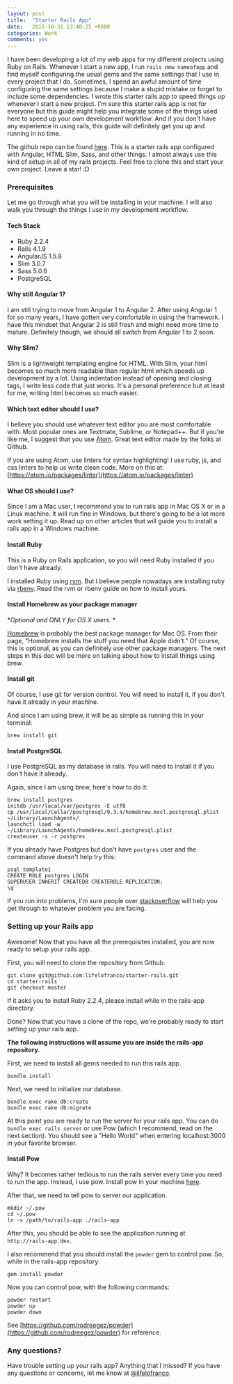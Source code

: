 ```yaml
---
layout: post
title:  "Starter Rails App"
date:   2016-10-31 13:40:25 +0800
categories: Work
comments: yes
---
```


I have been developing a lot of my web apps for my different projects using Ruby on Rails. Whenever I start a new app, I run `rails new nameofapp` and find myself configuring the usual gems and the same settings that I use in every project that I do. Sometimes, I spend an awful  amount of <!--excerpt--> time configuring the same settings because I make a stupid mistake or forget to include some dependencies. I wrote this starter rails app to speed things up whenever I start a new project. I'm sure this starter rails app is not for everyone but this guide might help you integrate some of the things used here to speed up your own development workflow. And if you don't have any experience in using rails, this guide will definitely get you up and running in no time.

The github repo can be found [here](https://github.com/lifelofranco/starter-rails). This is a starter rails app configured with Angular, HTML Slim, Sass, and other things. I almost always use this kind of setup in all of my rails projects. Feel free to clone this and start your own project. Leave a star! :D

### Prerequisites

Let me go through what you will be installing in your machine. I will also walk you through the things
I use in my development workflow.

#### Tech Stack

* Ruby 2.2.4
* Rails 4.1.9
* AngularJS 1.5.8
* Slim 3.0.7
* Sass 5.0.6
* PostgreSQL

#### Why still Angular 1?

I am still trying to move from Angular 1 to Angular 2. After using Angular 1 for so many years, I have gotten very comfortable in using the framework. I have this mindset that Angular 2 is still fresh and might need more time to mature. Definitely though, we should all switch from Angular 1 to 2 soon.

#### Why Slim?

Slim is a lightweight templating engine for HTML. With Slim, your html becomes so much more readable than regular html which speeds up development by a lot. Using indentation instead of opening and closing tags, I write less code that just works. It's a personal preference but at least for me, writing html becomes so much easier.

#### Which text editor should I use?

I believe you should use whatever text editor you are most comfortable with. Most popular ones are Textmate, Sublime, or Notepad++. But if you're like me, I suggest that you use [Atom](http://atom.io). Great text editor made by the folks at Github.

If you are using Atom, use linters for syntax highlighting! I use ruby, js, and css linters to
help us write clean code. More on this at: [https://atom.io/packages/linter](https://atom.io/packages/linter)

#### What OS should I use?

Since I am a Mac user, I recommend you to run rails app in Mac OS X or in a Linux machine.
It will run fine in Windows, but there's going to be a lot more work setting it up. Read up
on other articles that will guide you to install a rails app in a Windows machine.

#### Install Ruby

This is a Ruby on Rails application, so you will need Ruby installed if you don't have already.

I installed Ruby using [rvm](https://rvm.io). But I believe people nowadays are installing ruby
via [rbenv](https://github.com/rbenv/rbenv). Read the rvm or rbenv guide on how to install yours.

#### Install Homebrew as your package manager

**Optional and ONLY for OS X users.* *

[Homebrew](http://brew.sh) is probably the best package manager for Mac OS. From their page, "Homebrew installs the stuff you need that Apple didn’t." Of course, this is optional, as you can definitely use
other package managers. The next steps in this doc will be more on talking about how to install things using brew.

#### Install git

Of course, I use git for version control. You will need to install it, if you don't have it already in your machine.

And since I am using brew, it will be as simple as running this in your terminal:

    brew install git

#### Install PostgreSQL

I use PostgreSQL as my database in rails. You will need to install it if you don't have it already.

Again, since I am using brew, here's how to do it:

    brew install postgres
    initdb /usr/local/var/postgres -E utf8
    cp /usr/local/Cellar/postgresql/9.3.4/homebrew.mxcl.postgresql.plist ~/Library/LaunchAgents/
    launchctl load -w ~/Library/LaunchAgents/homebrew.mxcl.postgresql.plist
    createuser -s -r postgres

If you already have Postgres but don't have `postgres` user and the command above doesn't help try this:

    psql template1
    CREATE ROLE postgres LOGIN
    SUPERUSER INHERIT CREATEDB CREATEROLE REPLICATION;
    \q

If you run into problems, I'm sure people over [stackoverflow](http://stackoverflow.com) will help you get through to whatever problem you are facing.

### Setting up your Rails app

Awesome! Now that you have all the prerequisites installed, you are now ready to setup your rails app.

First, you will need to clone the repository from Github.

    git clone git@github.com:lifelofranco/starter-rails.git
    cd starter-rails
    git checkout master

If it asks you to install Ruby 2.2.4, please install while in the rails-app directory.

Done? Now that you have a clone of the repo, we're probably ready to start setting up your rails app.

**The following instructions will assume you are inside the rails-app repository.**

First, we need to install all gems needed to run this rails app.

    bundle install

Next, we need to initialize our database.

    bundle exec rake db:create
    bundle exec rake db:migrate

At this point you are ready to run the server for your rails app. You can do `bundle exec rails server`
or use Pow (which I recommend, read on the next section). You should see a "Hello World" when entering localhost:3000 in your favorite browser.

#### Install Pow

Why? It becomes rather tedious to run the rails server every time you need to run the app. Instead, I use pow. Install pow in your machine [here](http://pow.cx).

After that, we need to tell pow to server our application.

    mkdir ~/.pow
    cd ~/.pow
    ln -s /path/to/rails-app ./rails-app

After this, you should be able to see the application running at `http://rails-app.dev`.

I also recommend that you should install the `powder` gem to control pow.
So, while in the rails-app repository:

    gem install powder

Now you can control pow, with the following commands:

    powder restart
    powder up
    powder down

See [https://github.com/rodreegez/powder](https://github.com/rodreegez/powder) for reference.

### Any questions?

Have trouble setting up your rails app? Anything that I missed? If you have any questions or concerns,
let me know at [@lifelofranco](https://github.com/lifelofranco).

